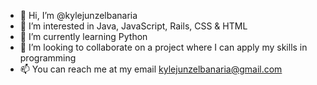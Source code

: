- 👋 Hi, I’m @kylejunzelbanaria
- 👀 I’m interested in Java, JavaScript, Rails, CSS & HTML
- 🌱 I’m currently learning Python
- 💞️ I’m looking to collaborate on a project where I can apply my skills in programming
- 📫 You can reach me at my email kylejunzelbanaria@gmail.com

<!---
kylejunzelbanaria/kylejunzelbanaria is a ✨ special ✨ repository because its `README.md` (this file) appears on your GitHub profile.
You can click the Preview link to take a look at your changes.
--->
